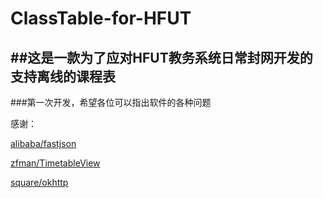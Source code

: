 # ClassTable-for-HFUT
##这是一款为了应对HFUT教务系统日常封网开发的支持离线的课程表
-----------
###第一次开发，希望各位可以指出软件的各种问题

感谢：

[alibaba/fastjson](https://github.com/alibaba/fastjson)

[zfman/TimetableView](https://github.com/zfman/TimetableView)

[square/okhttp](https://github.com/square/okhttp)
